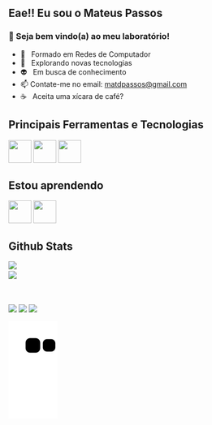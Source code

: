 ## Eae!! Eu sou o Mateus Passos

### 🔬 Seja bem vindo(a) ao meu laboratório!

<!--<img align="right" alt="Mateus Passos" height="170" width="340" src=""> -->

<div align="left"> 

- 🌱 &nbsp; Formado em Redes de Computador
- 🔎 &nbsp; Explorando novas tecnologias
- 👽 &nbsp; Em busca de conhecimento
- 📫 Contate-me no email: matdpassos@gmail.com
- ☕️ &nbsp; Aceita uma xícara de café?

## Principais Ferramentas e Tecnologias

<img width="45" height="45" src="https://www.svgrepo.com/show/331335/cisco.svg">
<img width="45" height="45" src="https://cdn.icon-icons.com/icons2/2699/PNG/512/amazon_aws_logo_icon_170593.png">
<img width="45" height="45" src="https://cdn.jsdelivr.net/gh/devicons/devicon/icons/azure/azure-original.svg">  

## Estou aprendendo

<img width="45" height="45" src="https://cdn.jsdelivr.net/gh/devicons/devicon/icons/python/python-original.svg">  
<img width="45" height="45" src="https://cdn.jsdelivr.net/gh/devicons/devicon/icons/terraform/terraform-original.svg" />
          
  
<br/>

<h2 align="left">Github Stats</h2>

<div>
<a href="https://github.com/DiasTardesNoites">
<img height="174em" src="https://github-readme-stats.vercel.app/api/top-langs/?username=DiasTardesNoites&layout=compact&langs_count=7&bg_color=000&title_color=e01a00&icon_color=800800&border_color=7A0E00&text_color=fefe"/><br />
<img height="172em" src="https://github-readme-stats.vercel.app/api?username=DiasTardesNoites&show_icons=true&bg_color=000&title_color=e01a00&icon_color=800800&border_color=7A0E00&text_color=fff&include_all_commits=true&count_private=true"/>
</div>
  
<br/>
  
  ##
  
  <div>
  <a href="https://www.instagram.com/passos_mat/" target="_blank"><img src="https://img.shields.io/badge/-Instagram-%23E4405F?style=for-the-badge&logo=instagram&logoColor=white" target="_blank"></a>
  <a href = "mailto:matdpassos@gmail.com"><img src="https://img.shields.io/badge/-Gmail-%23333?style=for-the-badge&logo=gmail&logoColor=white" target="_blank"></a>
  <a href="https://www.linkedin.com/in/mateus-passos-226b95209/" target="_blank"><img src="https://img.shields.io/badge/-LinkedIn-%230077B5?style=for-the-badge&logo=linkedin&logoColor=white" target="_blank"></a> 
    
    
  </div>
  
![Snake animation](https://github.com/DiasTardesNoites/DiasTardesNoites/blob/output/github-contribution-grid-snake.svg)
